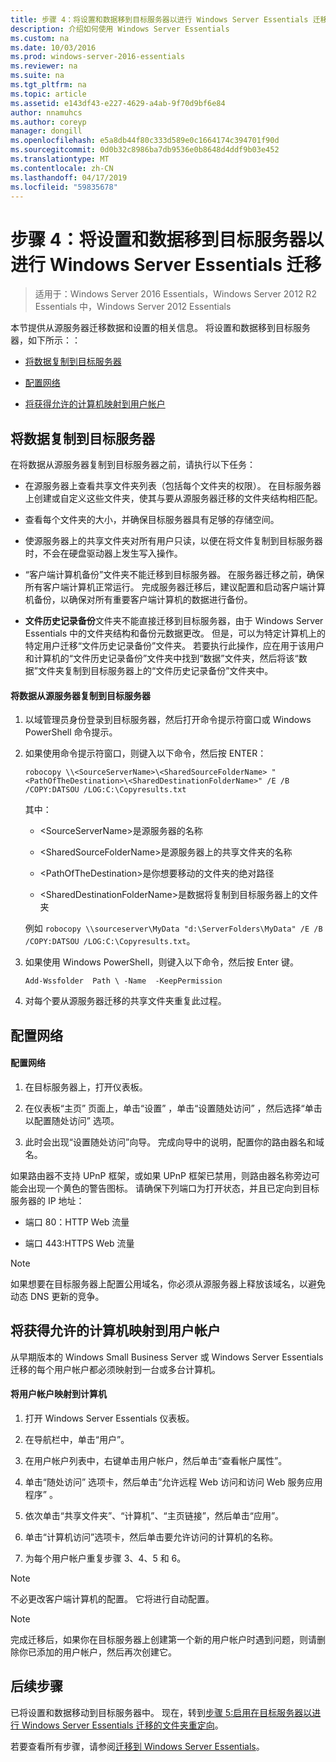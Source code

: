 ```yaml
---
title: 步骤 4：将设置和数据移到目标服务器以进行 Windows Server Essentials 迁移
description: 介绍如何使用 Windows Server Essentials
ms.custom: na
ms.date: 10/03/2016
ms.prod: windows-server-2016-essentials
ms.reviewer: na
ms.suite: na
ms.tgt_pltfrm: na
ms.topic: article
ms.assetid: e143df43-e227-4629-a4ab-9f70d9bf6e84
author: nnamuhcs
ms.author: coreyp
manager: dongill
ms.openlocfilehash: e5a8db44f80c333d589e0c1664174c394701f90d
ms.sourcegitcommit: 0d0b32c8986ba7db9536e0b8648d4ddf9b03e452
ms.translationtype: MT
ms.contentlocale: zh-CN
ms.lasthandoff: 04/17/2019
ms.locfileid: "59835678"
---
```

# <a name="step-4-move-settings-and-data-to-the-destination-server-for-windows-server-essentials-migration"></a>步骤 4：将设置和数据移到目标服务器以进行 Windows Server Essentials 迁移

>适用于：Windows Server 2016 Essentials，Windows Server 2012 R2 Essentials 中，Windows Server 2012 Essentials

本节提供从源服务器迁移数据和设置的相关信息。 将设置和数据移到目标服务器，如下所示：：  
  
-   [将数据复制到目标服务器](Step-4--Move-settings-and-data-to-the-Destination-Server-for-Windows-Server-Essentials-migration.md#BKMK_CopyData)  
  
-   [配置网络](Step-4--Move-settings-and-data-to-the-Destination-Server-for-Windows-Server-Essentials-migration.md#BKMK_Network)  
  
-   [将获得允许的计算机映射到用户帐户](Step-4--Move-settings-and-data-to-the-Destination-Server-for-Windows-Server-Essentials-migration.md#BKMK_MapPermittedComputers)  
  
##  <a name="BKMK_CopyData"></a> 将数据复制到目标服务器  
 在将数据从源服务器复制到目标服务器之前，请执行以下任务：  
  
-   在源服务器上查看共享文件夹列表（包括每个文件夹的权限）。 在目标服务器上创建或自定义这些文件夹，使其与要从源服务器迁移的文件夹结构相匹配。  
  
-   查看每个文件夹的大小，并确保目标服务器具有足够的存储空间。  
  
-   使源服务器上的共享文件夹对所有用户只读，以便在将文件复制到目标服务器时，不会在硬盘驱动器上发生写入操作。  
  
-   “客户端计算机备份”文件夹不能迁移到目标服务器。 在服务器迁移之前，确保所有客户端计算机正常运行。 完成服务器迁移后，建议配置和启动客户端计算机备份，以确保对所有重要客户端计算机的数据进行备份。  
  
-   **文件历史记录备份**文件夹不能直接迁移到目标服务器，由于 Windows Server Essentials 中的文件夹结构和备份元数据更改。 但是，可以为特定计算机上的特定用户迁移“文件历史记录备份”文件夹。 若要执行此操作，应在用于该用户和计算机的“文件历史记录备份”文件夹中找到“数据”文件夹，然后将该“数据”文件夹复制到目标服务器上的“文件历史记录备份”文件夹中。  
  
#### <a name="to-copy-data-from-the-source-server-to-the-destination-server"></a>将数据从源服务器复制到目标服务器  
  
1.  以域管理员身份登录到目标服务器，然后打开命令提示符窗口或 Windows PowerShell 命令提示。  
  
2.  如果使用命令提示符窗口，则键入以下命令，然后按 ENTER：  
  
    `robocopy \\<SourceServerName>\<SharedSourceFolderName> "<PathOfTheDestination>\<SharedDestinationFolderName>" /E /B /COPY:DATSOU /LOG:C:\Copyresults.txt`
  
     其中：  
  
    -   \<SourceServerName\>是源服务器的名称  
  
    -   \<SharedSourceFolderName\>是源服务器上的共享文件夹的名称  
  
    -   \<PathOfTheDestination\>是你想要移动的文件夹的绝对路径  
  
    -   \<SharedDestinationFolderName\>是数据将复制到目标服务器上的文件夹  
  
     例如  `robocopy \\sourceserver\MyData "d:\ServerFolders\MyData" /E /B /COPY:DATSOU /LOG:C:\Copyresults.txt`。  
  
3.  如果使用 Windows PowerShell，则键入以下命令，然后按 Enter 键。  
  
     `Add-Wssfolder  Path \ -Name  -KeepPermission`  
  
4.  对每个要从源服务器迁移的共享文件夹重复此过程。  
  
##  <a name="BKMK_Network"></a> 配置网络  
  
#### <a name="to-configure-the-network"></a>配置网络  
  
1.  在目标服务器上，打开仪表板。  
  
2.  在仪表板“主页”  页面上，单击“设置” ，单击“设置随处访问” ，然后选择“单击以配置随处访问”  选项。  
  
3.  此时会出现“设置随处访问”向导。 完成向导中的说明，配置你的路由器名和域名。  
  
 如果路由器不支持 UPnP 框架，或如果 UPnP 框架已禁用，则路由器名称旁边可能会出现一个黄色的警告图标。 请确保下列端口为打开状态，并且已定向到目标服务器的 IP 地址：  
  
-   端口 80：HTTP Web 流量  
  
-   端口 443:HTTPS Web 流量  
  
> [!NOTE]
>  如果想要在目标服务器上配置公用域名，你必须从源服务器上释放该域名，以避免动态 DNS 更新的竞争。  
  
##  <a name="BKMK_MapPermittedComputers"></a> 将获得允许的计算机映射到用户帐户  
 从早期版本的 Windows Small Business Server 或 Windows Server Essentials 迁移的每个用户帐户都必须映射到一台或多台计算机。  
  
#### <a name="to-map-user-accounts-to-computers"></a>将用户帐户映射到计算机  
  
1.  打开 Windows Server Essentials 仪表板。  
  
2.  在导航栏中，单击“用户”。  
  
3.  在用户帐户列表中，右键单击用户帐户，然后单击“查看帐户属性”。  
  
4.  单击“随处访问”  选项卡，然后单击“允许远程 Web 访问和访问 Web 服务应用程序” 。  
  
5.  依次单击“共享文件夹”、“计算机”、“主页链接”，然后单击“应用”。  
  
6.  单击“计算机访问”选项卡，然后单击要允许访问的计算机的名称。  
  
7.  为每个用户帐户重复步骤 3、4、5 和 6。  
  
> [!NOTE]
>  不必更改客户端计算机的配置。 它将进行自动配置。  
  
> [!NOTE]
>  完成迁移后，如果你在目标服务器上创建第一个新的用户帐户时遇到问题，则请删除你已添加的用户帐户，然后再次创建它。  
  
## <a name="next-steps"></a>后续步骤  
 已将设置和数据移动到目标服务器中。 现在，转到[步骤 5:启用在目标服务器以进行 Windows Server Essentials 迁移的文件夹重定向](Step-5--Enable-folder-redirection-on-the-Destination-Server-for-Windows-Server-Essentials-migration.md)。  
  

若要查看所有步骤，请参阅[迁移到 Windows Server Essentials](Migrate-from-Previous-Versions-to-Windows-Server-Essentials-or-Windows-Server-Essentials-Experience.md)。

